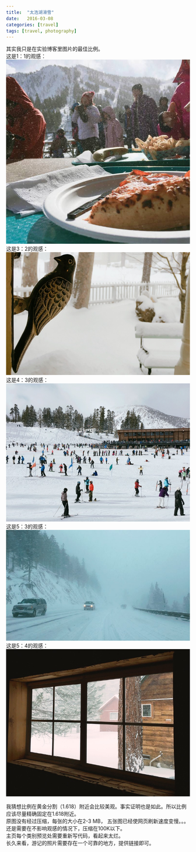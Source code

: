 ```yaml
---
title:  "太浩湖滑雪"
date:   2016-03-08 
categories: [travel]
tags: [travel, photography]
---
```

其实我只是在实验博客里图片的最佳比例。  
这是1：1的观感：  
![image1-1](/images/blogs/tahoe/tahoe-2-2.jpg)    
这是3：2的观感：  
![image3-2](/images/blogs/tahoe/tahoe-3-2.jpg)  
这是4：3的观感：  
![image4-3](/images/blogs/tahoe/tahoe-4-3.jpg)  
这是5：3的观感： 
![image5-3](/images/blogs/tahoe/tahoe-5-3.jpg)  
这是5：4的观感：  
![image5-4](/images/blogs/tahoe/tahoe-5-4.jpg)  

我猜想比例在黄金分割（1.618）附近会比较美观。事实证明也是如此。所以比例应该尽量精确固定在1.618附近。     
原图没有经过压缩，每张的大小在2-3 MB， 五张图已经使网页刷新速度变慢。。。还是需要在不影响观感的情况下，压缩在100K以下。  
主页每个类别预览处需要重新写代码，看起来太烂。  
长久来看，游记的照片需要存在一个可靠的地方，提供链接即可。  
  
 
